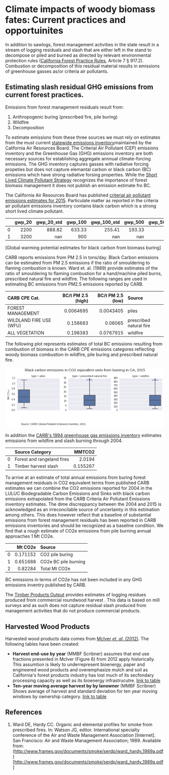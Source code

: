 # Climate impacts of woody biomass fates: Current practices and opportuinites


In addition to sawlogs, forest management activities in the state result in a  stream of logging residuals and slash that are either left in the stand to decompose or piled and burned as directed by relevant environmental protection rules ([California Forest Practice Rules](http://calfire.ca.gov/resource_mgt/downloads/2013_FP_Rulebook_with_Tech_RuleNo1.pdf), Article 7 &sect; 917.2). Combustion or decomposition of this residual material results in emissions of greenhouse gasses as/or criteria air pollutants.

## Estimating slash residual GHG emissions from current forest practices.

Emissions from forest management residuals result from:

1. Anthropogenic buring (prescribed fire, pile buring)
2. Wildfire
3. Decomposition

To estimate emissions from these three sources we must rely on estimates from the must current [statewide emissions inventory](http://www.arb.ca.gov/ei/ei.htm)maintained by the California Air Resources Board. The Criterial Air Pollutant (CEP) emissions inventory and the Greenhouse Gas (GHG) emissions inventory are both necessary sources for establishing aggregate annnual climate-forcing emissions. The GHG inventory captures gasses with radiative forcing propeties but does not capture elemantal carbon or black carbon (BC) emissions which have strong radiative forsing properties. While the [Short Lived Climate Pollutant Strategy](https://docs.google.com/uc?id=0B9-9Vlx0SkkFWmxxQ2xtSkNxSlU&export=download) recognizes the importance of forest biomass management it does not publish an emission estimate fro BC.

 The California Air Resources Board has published [criterial air pollutant emissions estimates for 2015](http://www.arb.ca.gov/ei/emissiondata.htm). Particulate matter as reported in the criteria air pollutant emissions inventory contains black carbon which is a strong short lived climate pollutant.

|    |   gwp_20 |   gwp_20_std |   gwp_100 |   gwp_100_std |   gwp_500 |   gwp_500_std | source                          |
|---:|---------:|-------------:|----------:|--------------:|----------:|--------------:|:--------------------------------|
|  0 |     2200 |       888.82 |    633.33 |        255.41 |    193.33 |         77.67 | Fuglestvedt2000                 |
|  1 |     3200 |       nan    |    900    |        nan    |    nan    |        nan    | CaliforniaAirResourcesBoard2015 |
[Global warming potential estimates for black carbon from biomass buring]

CARB reports emissions from PM 2.5 in tons/day. Black Carbon emissions can be estimated from PM 2.5 emissions if the ratio of smouldering to flaming combustion is known. Ward et. al. (1989) provide estimates of the ratio of smouldering to flaming combustion for a hand/machine piled burns, prescribed natural fire and wildfire. The following ranges are used in estimating BC emissions from PM2.5 emissions reported by CARB.

| CARB CPE Cat.           |   BC/t PM 2.5 (high) |   BC/t PM 2.5 (low) | Source                  |
|:------------------------|---------------------:|--------------------:|:------------------------|
| FOREST MANAGEMENT       |            0.0064695 |           0.0043405 | piles                   |
| WILDLAND FIRE USE (WFU) |            0.156683  |           0.06065   | prescribed natural fire |
| ALL VEGETATION          |            0.198383  |           0.0767915 | wildfire                |

The following plot represents estimates of total BC emissions resulting from combustion of biomass in the CARB CPE emissions categores reflecting woody biomass combustion in wildfire, pile buring and prescribed natural fire.

![BC GHG](/graphics/bc_gwp.png?raw=true)


In addition the [CARB's 1994 greenhouse gas emissions inventory](http://www.arb.ca.gov/cc/inventory/archive/tables/net_co2_flux_2007-11-19.pdf) estimates emissions from wildfire and slash burning through 2004. 

|    | Source Category            |   MMTCO2 |
|---:|:---------------------------|---------:|
|  0 | Forest and rangeland fires | 2.0194   |
|  1 | Timber harvest slash       | 0.155267 |

To arrive at an estimate of total annual emissions from buring forest management residuals in CO2 equivalent terms from published CARB estimates we can combine the CO2 emissions reported for 2004 in the LULUC Biodegradable Carbon Emissions and Sinks with black carbon emissions extrapolated from the CARB Criteria Air Pollutant Emissions inventory estimates. The dime discreppancy between the 2004 and 2015 is acknowledged as an irreconcilable source of uncertainty in this estimation among others. This does however reflect that a baseline of substantial emissions from forest management residuals has been reported in CARB emissions inventories and should be recognized as a baseline condition. We find that a rough estimate of CO2e emissions from pile burning annual approaches 1 Mt CO2e.

|    |   Mt CO2e | Source               |
|---:|----------:|:---------------------|
|  0 |  0.171152 | CO2 pile buring      |
|  1 |  0.651688 | CO2e BC pile burning |
|  2 |  0.82284  | Total Mt CO2e        |

BC emissions in terms of CO2e has not been included in any GHG emissions inventry published by CARB.


The [Timber Products Output](http://srsfia2.fs.fed.us/php/tpo_2009/tpo_rpa_int1.php) provides estimates of logging residues produced from commercial roundwood harvest . This data is based on mill surveys and as such does not capture residual slash produced from management activities that do not produce commercial products.  

## Harvested Wood Products
Harvested wood products data comes from [McIver *et. al.* (2012)](https://docs.google.com/uc?id=0B9-9Vlx0SkkFMkhFZUN5X2djbms&export=download). The following tables have been created:

* **Harvest end-use by year** (MMBF Scribner) assumes that end use fractions presented in McIver (Figure 6) from 2012 apply historically. This assumtion is likely to underrepresent bioenergy, paper and engineered wood products and overemphasize mulch and soil as California's forest products industry has lost much of its secfondary processing capacity as well as its bioenergy infrastrucutre. [link to table](https://github.com/peteWT/fcat_biomass/blob/56770d7d2cd5a38b5f592a45cbcb74d133c7e53f/pd/hrv_by_enduse.csv)
* **Ten-year moving average harvest by by lanowner** (MMBF Scribner) Shows average of harvest and standard deviation for ten year moving windows by ownership category. [link to table](https://github.com/peteWT/fcat_biomass/blob/56770d7d2cd5a38b5f592a45cbcb74d133c7e53f/pd/tenyear_harv.csv)

## References
1. Ward DE, Hardy CC. Organic and elemental profiles for smoke from prescribed fires. In: Watson JG, editor. International specialty conference of the Air and Waste Management Association [Internet]. San Francisco: Air and Waste Management Association; 1989. Available from: (http://www.frames.gov/documents/smoke/serdp/ward_hardy_1989a.pdf)[http://www.frames.gov/documents/smoke/serdp/ward_hardy_1989a.pdf]